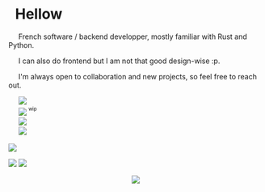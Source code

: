 # &nbsp;&nbsp;Hellow

<!-- This is ugly af lmao -->
&nbsp;&nbsp;&nbsp;&nbsp;&nbsp;French software / backend developper, mostly familiar with Rust and Python.

&nbsp;&nbsp;&nbsp;&nbsp;&nbsp;I can also do frontend but I am not that good design-wise :p.

&nbsp;&nbsp;&nbsp;&nbsp;&nbsp;I'm always open to collaboration and new projects, so feel free to reach out.

<!-- External links -->
&nbsp;&nbsp;&nbsp;&nbsp;&nbsp;<a href="mailto:***REMOVED***"><img src="https://img.shields.io/badge/Email-***REMOVED***-907eda"></a>  
&nbsp;&nbsp;&nbsp;&nbsp;&nbsp;<a href="https://bowarc.ovh"><img src="https://img.shields.io/badge/Personal%20Site-bowarc.ovh-1abc9c"></a>  <sup><sup>wip</sup></sup>  
&nbsp;&nbsp;&nbsp;&nbsp;&nbsp;<a href="https://github.com/Bowarc"><img src="https://img.shields.io/badge/Revolt-Bowarc%232060-a2000c"></a>  
&nbsp;&nbsp;&nbsp;&nbsp;&nbsp;<a href="https://github.com/Bowarc"><img src="https://img.shields.io/badge/Discord-Bowarc-7289da"></a>  
  

<!-- Buggy atm
<a href="https://github.com/Bowarc">
  <img src="https://github-readme-stats.vercel.app/api/top-langs/?username=Bowarc&langs_count=10&exclude_repo=&hide=jupyter%20notebook,vim%20script,cmake,makefile,batchfile,emacs%20lisp&layout=default&card_width=800&hide_border=true&theme=transparent" />
</a> -->

<!-- Language stats -->
<a href="https://github.com/Bowarc"><img src="https://github-readme-stats.vercel.app/api/top-langs?username=bowarc&show_icons=true&theme=transparent&hide_border=true&locale=en&layout=compact"></a>  

<!-- Github stats -->
<a href="https://github.com/Bowarc"><img src="https://github-readme-stats.vercel.app/api?username=Bowarc&show_icons=true&theme=transparent&hide_border=true&locale=en&layout=compact"></a>
<a href="https://github.com/Bowarc"><img src="https://github-readme-streak-stats.herokuapp.com/?user=Bowarc&hide_border=true&card_width=338&theme=transparent"></a>  


<!--
Good but not perfect
![Stats](http://github-profile-summary-cards.vercel.app/api/cards/stats?username=Bowarc&theme=transparent)
-->

<!-- Activity graph (meh) -->
<!-- [![Bpwarc's github activity graph](https://github-readme-activity-graph.vercel.app/graph?username=Bowarc&theme=react-dark)](https://github.com/ashutosh00710/github-readme-activity-graph) -->

<!-- Number of profile lookups -->
<p align="center">
  <a href="https://github.com/Bowarc">
    <img src="https://komarev.com/ghpvc/?username=Bowarc&color=blue&style=flat)" />
  </a>
</p>
